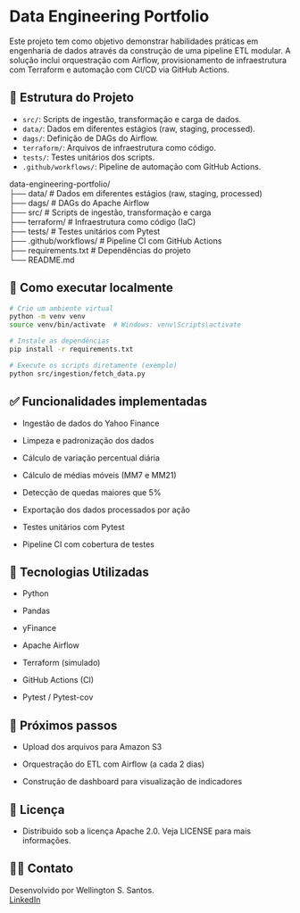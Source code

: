 # Data Engineering Portfolio

Este projeto tem como objetivo demonstrar habilidades práticas em engenharia de dados através da construção de uma pipeline ETL modular.
A solução inclui orquestração com Airflow, provisionamento de infraestrutura com Terraform e automação com CI/CD via GitHub Actions.

## 🧱 Estrutura do Projeto

- `src/`: Scripts de ingestão, transformação e carga de dados.
- `data/`: Dados em diferentes estágios (raw, staging, processed).
- `dags/`: Definição de DAGs do Airflow.
- `terraform/`: Arquivos de infraestrutura como código.
- `tests/`: Testes unitários dos scripts.
- `.github/workflows/`: Pipeline de automação com GitHub Actions.

data-engineering-portfolio/  
├── data/ # Dados em diferentes estágios (raw, staging, processed)  
├── dags/ # DAGs do Apache Airflow  
├── src/ # Scripts de ingestão, transformação e carga  
├── terraform/ # Infraestrutura como código (IaC)  
├── tests/ # Testes unitários com Pytest  
├── .github/workflows/ # Pipeline CI com GitHub Actions  
├── requirements.txt # Dependências do projeto  
└── README.md  

## 🚀 Como executar localmente

```bash
# Crie um ambiente virtual
python -m venv venv
source venv/bin/activate  # Windows: venv\Scripts\activate

# Instale as dependências
pip install -r requirements.txt

# Execute os scripts diretamente (exemplo)
python src/ingestion/fetch_data.py

```

## ✅ Funcionalidades implementadas
* Ingestão de dados do Yahoo Finance

* Limpeza e padronização dos dados

* Cálculo de variação percentual diária

* Cálculo de médias móveis (MM7 e MM21)

* Detecção de quedas maiores que 5%

* Exportação dos dados processados por ação

* Testes unitários com Pytest

* Pipeline CI com cobertura de testes

## 🔧 Tecnologias Utilizadas
* Python

* Pandas

* yFinance

* Apache Airflow

* Terraform (simulado)

* GitHub Actions (CI)

* Pytest / Pytest-cov

## 📌 Próximos passos
* Upload dos arquivos para Amazon S3

* Orquestração do ETL com Airflow (a cada 2 dias)

* Construção de dashboard para visualização de indicadores

## 📄 Licença
* Distribuído sob a licença Apache 2.0. Veja LICENSE para mais informações.

## 🙋‍♂️ Contato
Desenvolvido por Wellington S. Santos.  
[LinkedIn](www.linkedin.com/in/wellington-s-santos) 
